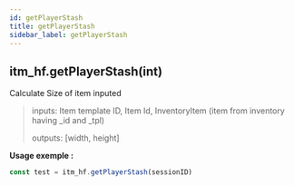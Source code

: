 ```yaml
---
id: getPlayerStash
title: getPlayerStash
sidebar_label: getPlayerStash
---
```


## itm_hf.getPlayerStash(int)
Calculate Size of item inputed
> inputs: Item template ID, Item Id, InventoryItem (item from inventory having _id and _tpl)
>
> outputs: [width, height]

**Usage exemple :**
```js
const test = itm_hf.getPlayerStash(sessionID)
```